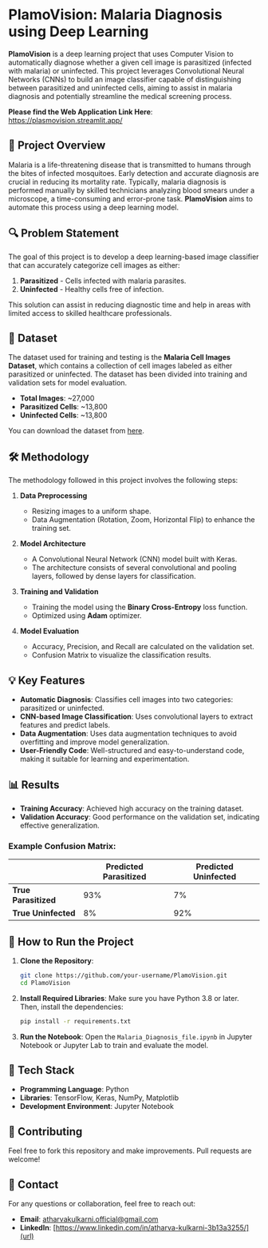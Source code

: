 # PlamoVision: Malaria Diagnosis using Deep Learning

**PlamoVision** is a deep learning project that uses Computer Vision to automatically diagnose whether a given cell image is parasitized (infected with malaria) or uninfected. This project leverages Convolutional Neural Networks (CNNs) to build an image classifier capable of distinguishing between parasitized and uninfected cells, aiming to assist in malaria diagnosis and potentially streamline the medical screening process.

**Please find the Web Application Link Here**: https://plasmovision.streamlit.app/

## 📜 Project Overview

Malaria is a life-threatening disease that is transmitted to humans through the bites of infected mosquitoes. Early detection and accurate diagnosis are crucial in reducing its mortality rate. Typically, malaria diagnosis is performed manually by skilled technicians analyzing blood smears under a microscope, a time-consuming and error-prone task. **PlamoVision** aims to automate this process using a deep learning model.

## 🔍 Problem Statement

The goal of this project is to develop a deep learning-based image classifier that can accurately categorize cell images as either:
1. **Parasitized** - Cells infected with malaria parasites.
2. **Uninfected** - Healthy cells free of infection.

This solution can assist in reducing diagnostic time and help in areas with limited access to skilled healthcare professionals.

## 📂 Dataset

The dataset used for training and testing is the **Malaria Cell Images Dataset**, which contains a collection of cell images labeled as either parasitized or uninfected. The dataset has been divided into training and validation sets for model evaluation.

- **Total Images**: ~27,000
- **Parasitized Cells**: ~13,800
- **Uninfected Cells**: ~13,800

You can download the dataset from [here](https://www.kaggle.com/iarunava/cell-images-for-detecting-malaria).

## 🛠️ Methodology

The methodology followed in this project involves the following steps:

1. **Data Preprocessing**
   - Resizing images to a uniform shape.
   - Data Augmentation (Rotation, Zoom, Horizontal Flip) to enhance the training set.
  
2. **Model Architecture**
   - A Convolutional Neural Network (CNN) model built with Keras.
   - The architecture consists of several convolutional and pooling layers, followed by dense layers for classification.
  
3. **Training and Validation**
   - Training the model using the **Binary Cross-Entropy** loss function.
   - Optimized using **Adam** optimizer.
  
4. **Model Evaluation**
   - Accuracy, Precision, and Recall are calculated on the validation set.
   - Confusion Matrix to visualize the classification results.

## 💡 Key Features

- **Automatic Diagnosis**: Classifies cell images into two categories: parasitized or uninfected.
- **CNN-based Image Classification**: Uses convolutional layers to extract features and predict labels.
- **Data Augmentation**: Uses data augmentation techniques to avoid overfitting and improve model generalization.
- **User-Friendly Code**: Well-structured and easy-to-understand code, making it suitable for learning and experimentation.

## 📊 Results

- **Training Accuracy**: Achieved high accuracy on the training dataset.
- **Validation Accuracy**: Good performance on the validation set, indicating effective generalization.

### Example Confusion Matrix:

|                | Predicted Parasitized | Predicted Uninfected |
|----------------|-----------------------|----------------------|
| **True Parasitized** | 93%                   | 7%                   |
| **True Uninfected**  | 8%                    | 92%                  |

## 🚀 How to Run the Project

1. **Clone the Repository**:
   ```bash
   git clone https://github.com/your-username/PlamoVision.git
   cd PlamoVision
   ```

2. **Install Required Libraries**:
   Make sure you have Python 3.8 or later. Then, install the dependencies:
   ```bash
   pip install -r requirements.txt
   ```

3. **Run the Notebook**:
   Open the `Malaria_Diagnosis_file.ipynb` in Jupyter Notebook or Jupyter Lab to train and evaluate the model.


## 🧰 Tech Stack

- **Programming Language**: Python
- **Libraries**: TensorFlow, Keras, NumPy, Matplotlib
- **Development Environment**: Jupyter Notebook

## 🤝 Contributing

Feel free to fork this repository and make improvements. Pull requests are welcome!

## 💬 Contact

For any questions or collaboration, feel free to reach out:

- **Email**: [atharvakulkarni.official@gmail.com](url)
- **LinkedIn**: [https://www.linkedin.com/in/atharva-kulkarni-3b13a3255/](url)
